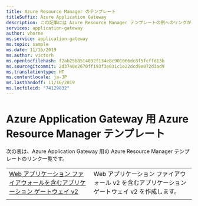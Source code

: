 ```yaml
---
title: Azure Resource Manager のテンプレート
titleSuffix: Azure Application Gateway
description: この記事には Azure Resource Manager テンプレートの例へのリンクがあるため、さまざまな方法で構成された Azure Application Gateway をすばやくデプロイできます。
services: application-gateway
author: vhorne
ms.service: application-gateway
ms.topic: sample
ms.date: 11/16/2019
ms.author: victorh
ms.openlocfilehash: f2ab25b8514032f134e8c901066dc8f5fcffd13b
ms.sourcegitcommit: 2d3740e2670ff193f3e031c1e22dcd9e072d3ad9
ms.translationtype: HT
ms.contentlocale: ja-JP
ms.lasthandoff: 11/16/2019
ms.locfileid: "74129832"
---
```

# <a name="azure-resource-manager-templates-for-azure-application-gateway"></a>Azure Application Gateway 用 Azure Resource Manager テンプレート

次の表は、Azure Application Gateway 用の Azure Resource Manager テンプレートのリンク一覧です。

| | |
|---|---|
| [Web アプリケーション ファイアウォールを含むアプリケーション ゲートウェイ v2](https://azure.microsoft.com/resources/templates/ag-docs-wafv2/) | Web アプリケーション ファイアウォール v2 を含むアプリケーション ゲートウェイ v2 を作成します。|
| | |